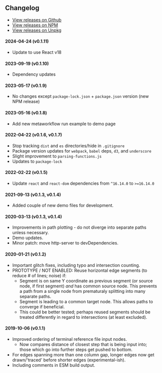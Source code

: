 ## Changelog

- [View releases on Github](https://github.com/4dn-dcic/react-workflow-viz/releases)
- [View releases on NPM](https://www.npmjs.com/package/@hms-dbmi-bgm/react-workflow-viz?activeTab=versions)
- [View releases on Unpkg](https://unpkg.com/browse/@hms-dbmi-bgm/react-workflow-viz/)

#### 2024-04-24 (v0.1.11)
- Update to use React v18

#### 2023-09-19 (v0.1.10)
- Dependency updates

#### 2023-05-17 (v0.1.9)
- No changes except `package-lock.json` + `package.json` version (new NPM release)

#### 2023-05-16 (v0.1.8)
- Add new metaworkflow run example to demo page

#### 2022-04-22 (v0.1.6, v0.1.7)
- Stop tracking `dist` and `es` directories/hide in `.gitignore`
- Package version updates for `webpack`, `babel` deps, `d3`, and `underscore`
- Slight improvement to `parsing-functions.js`
- Updates to `package-lock`

#### 2022-02-22 (v0.1.5)
- Update `react` and `react-dom` dependencies from `^16.14.0` to `>=16.14.0`

#### 2021-09-13 (v0.1.3, v0.1.4)
- Added couple of new demo files for development.

#### 2020-03-13 (v0.1.3, v0.1.4)
- Improvements in path plotting - do not diverge into separate paths unless necessary.
- Demo updates.
- Minor patch: move http-server to devDependencies.

#### 2020-01-21 (v0.1.2)
- Important glitch fixes, including typo and intersection counting.
- PROTOTYPE / NOT ENABLED: Reuse horizontal edge segments (to reduce # of lines; noise) if:
  - Segment is on same Y coordinate as previous segment (or source node, if first segment) _and_ has common source node. This prevents a path from a single node from prematuraly splitting into many separate paths.
  - Segment is leading to a common target node. This allows paths to converge if beneficial.
  - This could be better tested; perhaps reused segments should be treated differently in regard to intersections (at least excluded).

#### 2019-10-06 (v0.1.1)
- Improved ordering of terminal reference file input nodes.
  - Now compares distance of closest step that is being input into; those which go into further steps get pushed to bottom.
- For edges spanning more than one column gap, longer edges now get drawn/'traced' before shorter edges (experimental-ish).
- Including comments in ESM build output.
